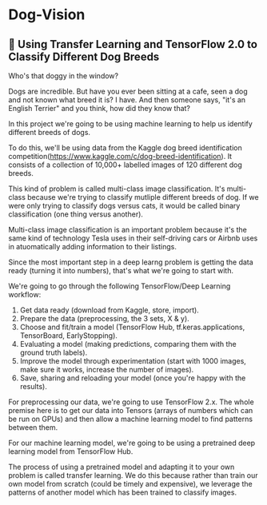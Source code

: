 # Dog-Vision

## 🐶 Using Transfer Learning and TensorFlow 2.0 to Classify Different Dog Breeds
Who's that doggy in the window?

Dogs are incredible. But have you ever been sitting at a cafe, seen a dog and not known what breed it is? I have. And then someone says, "it's an English Terrier" and you think, how did they know that?

In this project we're going to be using machine learning to help us identify different breeds of dogs.

To do this, we'll be using data from the Kaggle dog breed identification competition(https://www.kaggle.com/c/dog-breed-identification). It consists of a collection of 10,000+ labelled images of 120 different dog breeds.

This kind of problem is called multi-class image classification. It's multi-class because we're trying to classify mutliple different breeds of dog. If we were only trying to classify dogs versus cats, it would be called binary classification (one thing versus another).

Multi-class image classification is an important problem because it's the same kind of technology Tesla uses in their self-driving cars or Airbnb uses in atuomatically adding information to their listings.

Since the most important step in a deep learng problem is getting the data ready (turning it into numbers), that's what we're going to start with.

We're going to go through the following TensorFlow/Deep Learning workflow:

1. Get data ready (download from Kaggle, store, import).
2. Prepare the data (preprocessing, the 3 sets, X & y).
3. Choose and fit/train a model (TensorFlow Hub, tf.keras.applications, TensorBoard, EarlyStopping).
4. Evaluating a model (making predictions, comparing them with the ground truth labels).
5. Improve the model through experimentation (start with 1000 images, make sure it works, increase the number of images).
6. Save, sharing and reloading your model (once you're happy with the results).

For preprocessing our data, we're going to use TensorFlow 2.x. The whole premise here is to get our data into Tensors (arrays of numbers which can be run on GPUs) and then allow a machine learning model to find patterns between them.

For our machine learning model, we're going to be using a pretrained deep learning model from TensorFlow Hub.

The process of using a pretrained model and adapting it to your own problem is called transfer learning. We do this because rather than train our own model from scratch (could be timely and expensive), we leverage the patterns of another model which has been trained to classify images.
